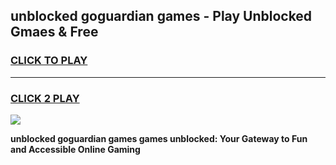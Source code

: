 
## unblocked goguardian games - Play Unblocked Gmaes & Free
<h3>
<a href="https://news.freeplayer.one?title=unblocked_goguardian_games&ref=23F">CLICK TO PLAY</a></h3>
<hr>

<h3>
<a href="https://news.freeplayer.one?title=unblocked_goguardian_games&ref=23F">CLICK 2 PLAY</a>
  
</h3>

<a href="https://news.freeplayer.one?title=unblocked_goguardian_games&ref=23F/"><img src="https://clearcache.store/games.png"></a>


**unblocked goguardian games games unblocked: Your Gateway to Fun and Accessible Online Gaming**

